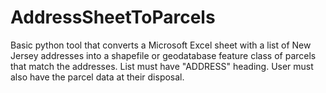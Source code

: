 # AddressSheetToParcels

Basic python tool that converts a Microsoft Excel sheet with a list of New Jersey addresses into a shapefile or geodatabase feature class of parcels that match the addresses. List must have "ADDRESS" heading. User must also have the parcel data at their disposal. 
